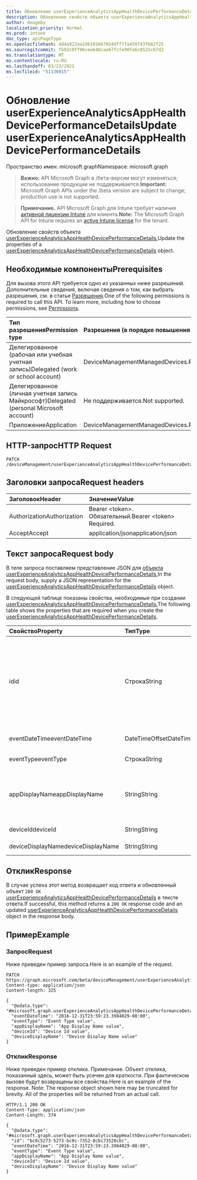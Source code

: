 ```yaml
---
title: Обновление userExperienceAnalyticsAppHealthDevicePerformanceDetails
description: Обновление свойств объекта userExperienceAnalyticsAppHealthDevicePerformanceDetails.
author: dougeby
localization_priority: Normal
ms.prod: intune
doc_type: apiPageType
ms.openlocfilehash: 4d4a922aa2d6101667024dff7fa458f43fb82f25
ms.sourcegitcommit: f592c9ff96ceeb40caa67fcfe90fe6c8525cb7d2
ms.translationtype: MT
ms.contentlocale: ru-RU
ms.lasthandoff: 03/23/2021
ms.locfileid: "51136015"
---
```

# <a name="update-userexperienceanalyticsapphealthdeviceperformancedetails"></a><span data-ttu-id="c1e43-103">Обновление userExperienceAnalyticsAppHealthDevicePerformanceDetails</span><span class="sxs-lookup"><span data-stu-id="c1e43-103">Update userExperienceAnalyticsAppHealthDevicePerformanceDetails</span></span>

<span data-ttu-id="c1e43-104">Пространство имен: microsoft.graph</span><span class="sxs-lookup"><span data-stu-id="c1e43-104">Namespace: microsoft.graph</span></span>

> <span data-ttu-id="c1e43-105">**Важно:** API Microsoft Graph в /бета-версии могут изменяться; использование продукции не поддерживается.</span><span class="sxs-lookup"><span data-stu-id="c1e43-105">**Important:** Microsoft Graph APIs under the /beta version are subject to change; production use is not supported.</span></span>

> <span data-ttu-id="c1e43-106">**Примечание.** API Microsoft Graph для Intune требует наличия [активной лицензии Intune](https://go.microsoft.com/fwlink/?linkid=839381) для клиента.</span><span class="sxs-lookup"><span data-stu-id="c1e43-106">**Note:** The Microsoft Graph API for Intune requires an [active Intune license](https://go.microsoft.com/fwlink/?linkid=839381) for the tenant.</span></span>

<span data-ttu-id="c1e43-107">Обновление свойств объекта [userExperienceAnalyticsAppHealthDevicePerformanceDetails.](../resources/intune-devices-userexperienceanalyticsapphealthdeviceperformancedetails.md)</span><span class="sxs-lookup"><span data-stu-id="c1e43-107">Update the properties of a [userExperienceAnalyticsAppHealthDevicePerformanceDetails](../resources/intune-devices-userexperienceanalyticsapphealthdeviceperformancedetails.md) object.</span></span>

## <a name="prerequisites"></a><span data-ttu-id="c1e43-108">Необходимые компоненты</span><span class="sxs-lookup"><span data-stu-id="c1e43-108">Prerequisites</span></span>
<span data-ttu-id="c1e43-p101">Для вызова этого API требуется одно из указанных ниже разрешений. Дополнительные сведения, включая сведения о том, как выбрать разрешения, см. в статье [Разрешения](/graph/permissions-reference).</span><span class="sxs-lookup"><span data-stu-id="c1e43-p101">One of the following permissions is required to call this API. To learn more, including how to choose permissions, see [Permissions](/graph/permissions-reference).</span></span>

|<span data-ttu-id="c1e43-111">Тип разрешения</span><span class="sxs-lookup"><span data-stu-id="c1e43-111">Permission type</span></span>|<span data-ttu-id="c1e43-112">Разрешения (в порядке повышения привилегий)</span><span class="sxs-lookup"><span data-stu-id="c1e43-112">Permissions (from least to most privileged)</span></span>|
|:---|:---|
|<span data-ttu-id="c1e43-113">Делегированное (рабочая или учебная учетная запись)</span><span class="sxs-lookup"><span data-stu-id="c1e43-113">Delegated (work or school account)</span></span>|<span data-ttu-id="c1e43-114">DeviceManagementManagedDevices.ReadWrite.All</span><span class="sxs-lookup"><span data-stu-id="c1e43-114">DeviceManagementManagedDevices.ReadWrite.All</span></span>|
|<span data-ttu-id="c1e43-115">Делегированное (личная учетная запись Майкрософт)</span><span class="sxs-lookup"><span data-stu-id="c1e43-115">Delegated (personal Microsoft account)</span></span>|<span data-ttu-id="c1e43-116">Не поддерживается.</span><span class="sxs-lookup"><span data-stu-id="c1e43-116">Not supported.</span></span>|
|<span data-ttu-id="c1e43-117">Приложение</span><span class="sxs-lookup"><span data-stu-id="c1e43-117">Application</span></span>|<span data-ttu-id="c1e43-118">DeviceManagementManagedDevices.ReadWrite.All</span><span class="sxs-lookup"><span data-stu-id="c1e43-118">DeviceManagementManagedDevices.ReadWrite.All</span></span>|

## <a name="http-request"></a><span data-ttu-id="c1e43-119">HTTP-запрос</span><span class="sxs-lookup"><span data-stu-id="c1e43-119">HTTP Request</span></span>
<!-- {
  "blockType": "ignored"
}
-->
``` http
PATCH /deviceManagement/userExperienceAnalyticsAppHealthDevicePerformanceDetails/{userExperienceAnalyticsAppHealthDevicePerformanceDetailsId}
```

## <a name="request-headers"></a><span data-ttu-id="c1e43-120">Заголовки запроса</span><span class="sxs-lookup"><span data-stu-id="c1e43-120">Request headers</span></span>
|<span data-ttu-id="c1e43-121">Заголовок</span><span class="sxs-lookup"><span data-stu-id="c1e43-121">Header</span></span>|<span data-ttu-id="c1e43-122">Значение</span><span class="sxs-lookup"><span data-stu-id="c1e43-122">Value</span></span>|
|:---|:---|
|<span data-ttu-id="c1e43-123">Authorization</span><span class="sxs-lookup"><span data-stu-id="c1e43-123">Authorization</span></span>|<span data-ttu-id="c1e43-124">Bearer &lt;token&gt;. Обязательный.</span><span class="sxs-lookup"><span data-stu-id="c1e43-124">Bearer &lt;token&gt; Required.</span></span>|
|<span data-ttu-id="c1e43-125">Accept</span><span class="sxs-lookup"><span data-stu-id="c1e43-125">Accept</span></span>|<span data-ttu-id="c1e43-126">application/json</span><span class="sxs-lookup"><span data-stu-id="c1e43-126">application/json</span></span>|

## <a name="request-body"></a><span data-ttu-id="c1e43-127">Текст запроса</span><span class="sxs-lookup"><span data-stu-id="c1e43-127">Request body</span></span>
<span data-ttu-id="c1e43-128">В теле запроса поставляем представление JSON для [объекта userExperienceAnalyticsAppHealthDevicePerformanceDetails.](../resources/intune-devices-userexperienceanalyticsapphealthdeviceperformancedetails.md)</span><span class="sxs-lookup"><span data-stu-id="c1e43-128">In the request body, supply a JSON representation for the [userExperienceAnalyticsAppHealthDevicePerformanceDetails](../resources/intune-devices-userexperienceanalyticsapphealthdeviceperformancedetails.md) object.</span></span>

<span data-ttu-id="c1e43-129">В следующей таблице показаны свойства, необходимые при создании [userExperienceAnalyticsAppHealthDevicePerformanceDetails.](../resources/intune-devices-userexperienceanalyticsapphealthdeviceperformancedetails.md)</span><span class="sxs-lookup"><span data-stu-id="c1e43-129">The following table shows the properties that are required when you create the [userExperienceAnalyticsAppHealthDevicePerformanceDetails](../resources/intune-devices-userexperienceanalyticsapphealthdeviceperformancedetails.md).</span></span>

|<span data-ttu-id="c1e43-130">Свойство</span><span class="sxs-lookup"><span data-stu-id="c1e43-130">Property</span></span>|<span data-ttu-id="c1e43-131">Тип</span><span class="sxs-lookup"><span data-stu-id="c1e43-131">Type</span></span>|<span data-ttu-id="c1e43-132">Описание</span><span class="sxs-lookup"><span data-stu-id="c1e43-132">Description</span></span>|
|:---|:---|:---|
|<span data-ttu-id="c1e43-133">id</span><span class="sxs-lookup"><span data-stu-id="c1e43-133">id</span></span>|<span data-ttu-id="c1e43-134">Строка</span><span class="sxs-lookup"><span data-stu-id="c1e43-134">String</span></span>|<span data-ttu-id="c1e43-135">Уникальный идентификатор объекта производительности устройства для аналитики пользовательского интерфейса.</span><span class="sxs-lookup"><span data-stu-id="c1e43-135">The unique identifier of the user experience analytics device performance object.</span></span>|
|<span data-ttu-id="c1e43-136">eventDateTime</span><span class="sxs-lookup"><span data-stu-id="c1e43-136">eventDateTime</span></span>|<span data-ttu-id="c1e43-137">DateTimeOffset</span><span class="sxs-lookup"><span data-stu-id="c1e43-137">DateTimeOffset</span></span>|<span data-ttu-id="c1e43-138">Время события.</span><span class="sxs-lookup"><span data-stu-id="c1e43-138">The time the event occurred.</span></span>|
|<span data-ttu-id="c1e43-139">eventType</span><span class="sxs-lookup"><span data-stu-id="c1e43-139">eventType</span></span>|<span data-ttu-id="c1e43-140">Строка</span><span class="sxs-lookup"><span data-stu-id="c1e43-140">String</span></span>|<span data-ttu-id="c1e43-141">Тип события.</span><span class="sxs-lookup"><span data-stu-id="c1e43-141">The type of the event.</span></span>|
|<span data-ttu-id="c1e43-142">appDisplayName</span><span class="sxs-lookup"><span data-stu-id="c1e43-142">appDisplayName</span></span>|<span data-ttu-id="c1e43-143">String</span><span class="sxs-lookup"><span data-stu-id="c1e43-143">String</span></span>|<span data-ttu-id="c1e43-144">Удобное имя приложения, для которого произошло событие.</span><span class="sxs-lookup"><span data-stu-id="c1e43-144">The friendly name of the application for which the event occurred.</span></span>|
|<span data-ttu-id="c1e43-145">deviceId</span><span class="sxs-lookup"><span data-stu-id="c1e43-145">deviceId</span></span>|<span data-ttu-id="c1e43-146">String</span><span class="sxs-lookup"><span data-stu-id="c1e43-146">String</span></span>|<span data-ttu-id="c1e43-147">ID устройства.</span><span class="sxs-lookup"><span data-stu-id="c1e43-147">The id of the device.</span></span>|
|<span data-ttu-id="c1e43-148">deviceDisplayName</span><span class="sxs-lookup"><span data-stu-id="c1e43-148">deviceDisplayName</span></span>|<span data-ttu-id="c1e43-149">String</span><span class="sxs-lookup"><span data-stu-id="c1e43-149">String</span></span>|<span data-ttu-id="c1e43-150">Имя устройства.</span><span class="sxs-lookup"><span data-stu-id="c1e43-150">The name of the device.</span></span>|



## <a name="response"></a><span data-ttu-id="c1e43-151">Отклик</span><span class="sxs-lookup"><span data-stu-id="c1e43-151">Response</span></span>
<span data-ttu-id="c1e43-152">В случае успеха этот метод возвращает код ответа и обновленный объект `200 OK` [userExperienceAnalyticsAppHealthDevicePerformanceDetails](../resources/intune-devices-userexperienceanalyticsapphealthdeviceperformancedetails.md) в тексте ответа.</span><span class="sxs-lookup"><span data-stu-id="c1e43-152">If successful, this method returns a `200 OK` response code and an updated [userExperienceAnalyticsAppHealthDevicePerformanceDetails](../resources/intune-devices-userexperienceanalyticsapphealthdeviceperformancedetails.md) object in the response body.</span></span>

## <a name="example"></a><span data-ttu-id="c1e43-153">Пример</span><span class="sxs-lookup"><span data-stu-id="c1e43-153">Example</span></span>

### <a name="request"></a><span data-ttu-id="c1e43-154">Запрос</span><span class="sxs-lookup"><span data-stu-id="c1e43-154">Request</span></span>
<span data-ttu-id="c1e43-155">Ниже приведен пример запроса.</span><span class="sxs-lookup"><span data-stu-id="c1e43-155">Here is an example of the request.</span></span>
``` http
PATCH https://graph.microsoft.com/beta/deviceManagement/userExperienceAnalyticsAppHealthDevicePerformanceDetails/{userExperienceAnalyticsAppHealthDevicePerformanceDetailsId}
Content-type: application/json
Content-length: 325

{
  "@odata.type": "#microsoft.graph.userExperienceAnalyticsAppHealthDevicePerformanceDetails",
  "eventDateTime": "2016-12-31T23:59:23.3984029-08:00",
  "eventType": "Event Type value",
  "appDisplayName": "App Display Name value",
  "deviceId": "Device Id value",
  "deviceDisplayName": "Device Display Name value"
}
```

### <a name="response"></a><span data-ttu-id="c1e43-156">Отклик</span><span class="sxs-lookup"><span data-stu-id="c1e43-156">Response</span></span>
<span data-ttu-id="c1e43-p102">Ниже приведен пример отклика. Примечание. Объект отклика, показанный здесь, может быть усечен для краткости. При фактическом вызове будут возвращены все свойства.</span><span class="sxs-lookup"><span data-stu-id="c1e43-p102">Here is an example of the response. Note: The response object shown here may be truncated for brevity. All of the properties will be returned from an actual call.</span></span>
``` http
HTTP/1.1 200 OK
Content-Type: application/json
Content-Length: 374

{
  "@odata.type": "#microsoft.graph.userExperienceAnalyticsAppHealthDevicePerformanceDetails",
  "id": "bc8c5273-5273-bc8c-7352-8cbc73528cbc",
  "eventDateTime": "2016-12-31T23:59:23.3984029-08:00",
  "eventType": "Event Type value",
  "appDisplayName": "App Display Name value",
  "deviceId": "Device Id value",
  "deviceDisplayName": "Device Display Name value"
}
```




